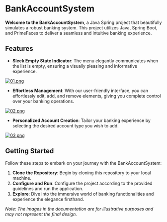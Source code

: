 # BankAccountSystem

**Welcome to the BankAccountSystem**, a Java Spring project that beautifully simulates a robust banking system. This project utilizes Java, Spring Boot, and PrimeFaces to deliver a seamless and intuitive banking experience.

## Features

- **Sleek Empty State Indicator**: The menu elegantly communicates when the list is empty, ensuring a visually pleasing and informative experience.
  
[![01.png](https://i.postimg.cc/Sxx4HQcB/01.png)](https://postimg.cc/xchBz2x5)

- **Effortless Management**: With our user-friendly interface, you can effortlessly edit, add, and remove elements, giving you complete control over your banking operations.
 
[![02.png](https://i.postimg.cc/d18gLg8R/02.png)](https://postimg.cc/8JzZYKXs)

- **Personalized Account Creation**: Tailor your banking experience by selecting the desired account type you wish to add.
  
[![03.png](https://i.postimg.cc/0jPFmZfT/03.png)](https://postimg.cc/G8gXnF6K)

## Getting Started

Follow these steps to embark on your journey with the BankAccountSystem:

1. **Clone the Repository**: Begin by cloning this repository to your local machine.
2. **Configure and Run**: Configure the project according to the provided guidelines and run the application.
3. **Explore**: Dive into the immersive world of banking functionalities and experience the elegance firsthand.



*Note: The images in the documentation are for illustrative purposes and may not represent the final design.*
